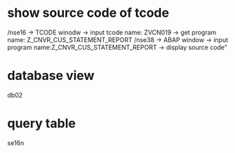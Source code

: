 # show source code of tcode
/nse16 -> TCODE winodw -> input tcode name: ZVCN019 -> get program name: Z_CNVR_CUS_STATEMENT_REPORT 
/nse38 -> ABAP window -> input program name:Z_CNVR_CUS_STATEMENT_REPORT  -> display source code"

# database view
db02

# query table
se16n

